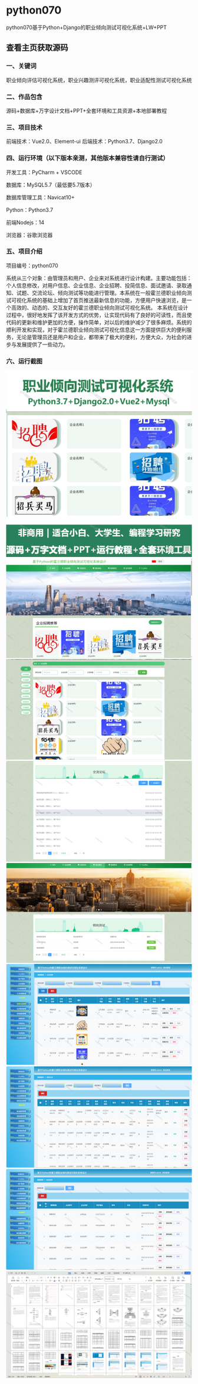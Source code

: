 # python070
python070基于Python+Django的职业倾向测试可视化系统+LW+PPT
 
## 查看主页获取源码

### 一、关键词
职业倾向评估可视化系统，职业兴趣测评可视化系统，职业适配性测试可视化系统

### 二、作品包含
源码+数据库+万字设计文档+PPT+全套环境和工具资源+本地部署教程

### 三、项目技术
前端技术：Vue2.0、Element-ui
后端技术：Python3.7、Django2.0

### 四、运行环境（以下版本亲测，其他版本兼容性请自行测试）
开发工具：PyCharm + VSCODE

数据库：MySQL5.7（最低要5.7版本）

数据库管理工具：Navicat10+

Python：Python3.7

前端Nodejs：14

浏览器：谷歌浏览器

### 五、项目介绍
项目编号：python070

系统从三个对象：由管理员和用户、企业来对系统进行设计构建。主要功能包括：个人信息修改，对用户信息、企业信息、企业招聘、投简信息、面试邀请、录取通知、试题、交流论坛、倾向测试等功能进行管理。本系统在一般霍兰德职业倾向测试可视化系统的基础上增加了首页推送最新信息的功能，方便用户快速浏览，是一个高效的、动态的、交互友好的霍兰德职业倾向测试可视化系统。
本系统在设计过程中，很好地发挥了该开发方式的优势，让实现代码有了良好的可读性，而且使代码的更新和维护更加的方便，操作简单，对以后的维护减少了很多麻烦。系统的顺利开发和实现，对于霍兰德职业倾向测试可视化信息这一方面提供巨大的便利服务，无论是管理员还是用户和企业，都带来了极大的便利，方便大众，为社会的进步与发展提供了一些动力。

### 六、运行截图

![cover.png](./cover.png)
![1.png](./1.png)
![2.png](./2.png)
![3.png](./3.png)
![4.png](./4.png)
![5.png](./5.png)
![6.png](./6.png)
![7.png](./7.png)
![8.png](./8.png)
